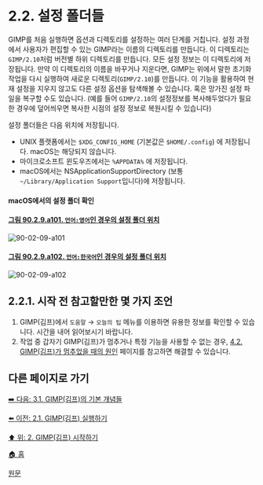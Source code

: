 # 2.2. 설정 폴더들
GIMP를 처음 실행하면 옵션과 디렉토리를 설정하는 여러 단계를 거칩니다. 설정 과정에서 사용자가 편집할 수 있는 GIMP라는 이름의 디렉토리를 만듭니다. 이 디렉토리는 `GIMP/2.10`처럼 버전별 하위 디렉토리를 만듭니다. 모든 설정 정보는 이 디렉토리에 저장됩니다. 만약 이 디렉토리의 이름을 바꾸거나 지운다면, GIMP는 위에서 말한 초기화 작업을 다시 실행하여 새로운 디렉토리(`GIMP/2.10`)를 만듭니다. 이 기능을 활용하여 현재 설정을 지우지 않고도 다른 설정 옵션을 탐색해볼 수 있습니다. 혹은 망가진 설정 파일을 복구할 수도 있습니다. (예를 들어 `GIMP/2.10`의 설정정보를 복사해두었다가 필요한 경우에 덮어씌우면 복사한 시점의 설정 정보로 복원시킬 수 있습니다)

설정 폴더들은 다음 위치에 저장됩니다.

- UNIX 플랫폼에서는 `$XDG_CONFIG_HOME` (기본값은 `$HOME/.config`) 에 저장됩니다. macOS는 해당되지 않습니다.
- 마이크로소프트 윈도우즈에서는 `%APPDATA%` 에 저장됩니다.
- macOS에서는 NSApplicationSupportDirectory (보통 `~/Library/Application Support`입니다)에 저장됩니다.

#### macOS에서의 설정 폴더 확인

<a id="90-02-09-a101"></a>

#### [그림 90.2.9.a101. `언어:영어`인 경우의 설정 폴더 위치](./90-02-09-00-folders.md#90-02-09-a101)
![90-02-09-a101](https://github.com/wonder13662/gimp/assets/15767104/a53ff89d-f3e2-416e-82b5-6a653d260e98)

<a id="90-02-09-a102"></a>

#### [그림 90.2.9.a102. `언어:한국어`인 경우의 설정 폴더 위치](./90-02-09-00-folders.md#90-02-09-a102)
![90-02-09-a102](https://github.com/wonder13662/gimp/assets/15767104/8e11cd17-a104-44c6-b4c6-29b66a14ff22)

## 2.2.1. 시작 전 참고할만한 몇 가지 조언
1. GIMP(김프)에서 `도움말` → `오늘의 팁` 메뉴를 이용하면 유용한 정보를 확인할 수 있습니다. 시간을 내어 읽어보시기 바랍니다. 
2. 작업 중 갑자기 GIMP(김프)가 멈추거나 특정 기능을 사용할 수 없는 경우, [4.2. GIMP(김프)가 멈추었을 때의 원인](./04-02-00-common-causes-of-gimp-non-responsiveness.md) 페이지를 참고하면 해결할 수 있습니다.

## 다른 페이지로 가기
[➡️ 다음: 3.1. GIMP(김프)의 기본 개념들](./03-01-basic-concepts.md)

[⬅️ 이전: 2.1. GIMP(김프) 실행하기](./02-01-00-running-gimp.md)

[⬆️ 위: 2. GIMP(김프) 시작하기](./02-00-fire-up-gimp.md)

[🏠 홈](./00-home.md)

[원문](https://docs.gimp.org/2.10/ko/gimp-concepts-setup.html)